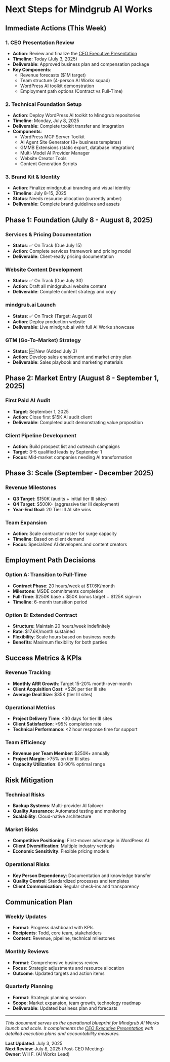 # Next Steps for Mindgrub AI Works

## Immediate Actions (This Week)

### 1. CEO Presentation Review
- **Action**: Review and finalize the [CEO Executive Presentation](presentation/index.html)
- **Timeline**: Today (July 3, 2025)
- **Deliverable**: Approved business plan and compensation package
- **Key Components**:
  - Revenue forecasts ($1M target)
  - Team structure (4-person AI Works squad)
  - WordPress AI toolkit demonstration
  - Employment path options (Contract vs Full-Time)

### 2. Technical Foundation Setup
- **Action**: Deploy WordPress AI toolkit to Mindgrub repositories
- **Timeline**: Monday, July 8, 2025
- **Deliverable**: Complete toolkit transfer and integration
- **Components**:
  - WordPress MCP Server Toolkit
  - AI Agent Site Generator (8+ business templates)
  - GMMB Extensions (static export, database integration)
  - Multi-Model AI Provider Manager
  - Website Creator Tools
  - Content Generation Scripts

### 3. Brand Kit & Identity
- **Action**: Finalize mindgrub.ai branding and visual identity
- **Timeline**: July 8-15, 2025
- **Status**: Needs resource allocation (currently amber)
- **Deliverable**: Complete brand guidelines and assets

## Phase 1: Foundation (July 8 - August 8, 2025)

### Services & Pricing Documentation
- **Status**: ✅ On Track (Due July 15)
- **Action**: Complete services framework and pricing model
- **Deliverable**: Client-ready pricing documentation

### Website Content Development
- **Status**: ✅ On Track (Due July 30)
- **Action**: Draft all mindgrub.ai website content
- **Deliverable**: Complete content strategy and copy

### mindgrub.ai Launch
- **Status**: ✅ On Track (Target: August 8)
- **Action**: Deploy production website
- **Deliverable**: Live mindgrub.ai with full AI Works showcase

### GTM (Go-To-Market) Strategy
- **Status**: 🆕 New (Added July 3)
- **Action**: Develop sales enablement and market entry plan
- **Deliverable**: Sales playbook and marketing materials

## Phase 2: Market Entry (August 8 - September 1, 2025)

### First Paid AI Audit
- **Target**: September 1, 2025
- **Action**: Close first $15K AI audit client
- **Deliverable**: Completed audit demonstrating value proposition

### Client Pipeline Development
- **Action**: Build prospect list and outreach campaigns
- **Target**: 3-5 qualified leads by September 1
- **Focus**: Mid-market companies needing AI transformation

## Phase 3: Scale (September - December 2025)

### Revenue Milestones
- **Q3 Target**: $150K (audits + initial tier III sites)
- **Q4 Target**: $500K+ (aggressive tier III deployment)
- **Year-End Goal**: 20 Tier III AI site wins

### Team Expansion
- **Action**: Scale contractor roster for surge capacity
- **Timeline**: Based on client demand
- **Focus**: Specialized AI developers and content creators

## Employment Path Decisions

### Option A: Transition to Full-Time
- **Contract Phase**: 20 hours/week at $17.6K/month
- **Milestone**: MSDE commitments completion
- **Full-Time**: $250K base + $50K bonus target + $125K sign-on
- **Timeline**: 6-month transition period

### Option B: Extended Contract
- **Structure**: Maintain 20 hours/week indefinitely
- **Rate**: $17.6K/month sustained
- **Flexibility**: Scale hours based on business needs
- **Benefits**: Maximum flexibility for both parties

## Success Metrics & KPIs

### Revenue Tracking
- **Monthly ARR Growth**: Target 15-20% month-over-month
- **Client Acquisition Cost**: <$2K per tier III site
- **Average Deal Size**: $35K (tier III sites)

### Operational Metrics
- **Project Delivery Time**: <30 days for tier III sites
- **Client Satisfaction**: >95% completion rate
- **Technical Performance**: <2 hour response time for support

### Team Efficiency
- **Revenue per Team Member**: $250K+ annually
- **Project Margin**: >75% on tier III sites
- **Capacity Utilization**: 80-90% optimal range

## Risk Mitigation

### Technical Risks
- **Backup Systems**: Multi-provider AI failover
- **Quality Assurance**: Automated testing and monitoring
- **Scalability**: Cloud-native architecture

### Market Risks
- **Competitive Positioning**: First-mover advantage in WordPress AI
- **Client Diversification**: Multiple industry verticals
- **Economic Sensitivity**: Flexible pricing models

### Operational Risks
- **Key Person Dependency**: Documentation and knowledge transfer
- **Quality Control**: Standardized processes and templates
- **Client Communication**: Regular check-ins and transparency

## Communication Plan

### Weekly Updates
- **Format**: Progress dashboard with KPIs
- **Recipients**: Todd, core team, stakeholders
- **Content**: Revenue, pipeline, technical milestones

### Monthly Reviews
- **Format**: Comprehensive business review
- **Focus**: Strategic adjustments and resource allocation
- **Outcome**: Updated targets and action items

### Quarterly Planning
- **Format**: Strategic planning session
- **Scope**: Market expansion, team growth, technology roadmap
- **Deliverable**: Updated business plan and forecasts

---

*This document serves as the operational blueprint for Mindgrub AI Works launch and scale. It complements the [CEO Executive Presentation](presentation/index.html) with detailed execution plans and accountability measures.*

**Last Updated**: July 3, 2025  
**Next Review**: July 8, 2025 (Post-CEO Meeting)  
**Owner**: Will F. (AI Works Lead)